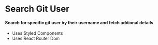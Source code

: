 # Search Git User

#### Search for specific git user by their username and fetch addional details

- Uses Styled Components
- Uses React Router Dom

